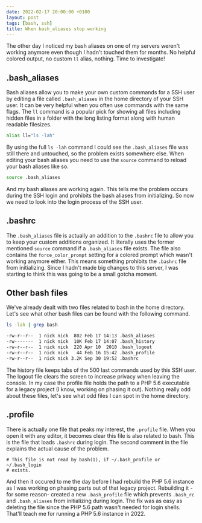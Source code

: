 ```yaml
---
date: 2022-02-17 20:00:00 +0100
layout: post
tags: [bash, ssh]
title: When bash_aliases stop working
---
```


The other day I noticed my bash aliases on one of my servers weren't working anymore even though I hadn't touched them for months. No helpful colored output, no custom `ll` alias, nothing. Time to investigate!

## .bash_aliases

Bash aliases allow you to make your own custom commands for a SSH user by editing a file called `.bash_aliases` in the home directory of your SSH user. It can be very helpful when you often use commands with the same flags. The `ll` command is a popular pick for showing all files including hidden files in a folder with the long listing format along with human readable filesizes.

```bash
alias ll="ls -lah"
```

By using the full `ls -lah` command I could see the `.bash_aliases` file was still there and untouched, so the problem exists somewhere else. When editing your bash aliases you need to use the `source` command to reload your bash aliases like so.

```bash
source .bash_aliases
```

And my bash aliases are working again. This tells me the problem occurs during the SSH login and prohibits the bash aliases from initializing. So now we need to look into the login process of the SSH user.

## .bashrc

The `.bash_aliases` file is actually an addition to the `.bashrc` file to allow you to keep your custom additions organized. It literally uses the former mentioned `source` command if a `.bash_aliases` file exists. The file also contains the `force_color_prompt` setting for a colored prompt which wasn't working anymore either. This means something prohibits the `.bashrc` file from initializing. Since I hadn't made big changes to this server, I was starting to think this was going to be a small gotcha moment.

## Other bash files

We've already dealt with two files related to bash in the home directory. Let's see what other bash files can be found with the following command.

```bash
ls -lah | grep bash

-rw-r--r--  1 nick nick  802 Feb 17 14:13 .bash_aliases
-rw-------  1 nick nick  10K Feb 17 14:07 .bash_history
-rw-r--r--  1 nick nick  220 Apr 10  2010 .bash_logout
-rw-r--r--  1 nick nick   44 Feb 16 15:42 .bash_profile
-rw-r--r--  1 nick nick 3.2K Sep 30 19:52 .bashrc
```

The history file keeps tabs of the 500 last commands used by this SSH user. The logout file clears the screen to increase privacy when leaving the console. In my case the profile file holds the path to a PHP 5.6 executable for a legacy project (I know, working on phasing it out). Nothing really odd about these files, let's see what odd files I can spot in the home directory.

## .profile

There is actually one file that peaks my interest, the `.profile` file. When you open it with any editor, it becomes clear this file is also related to bash. This is the file that loads `.bashrc` during login. The second comment in the file explains the actual cause of the problem.

```
# This file is not read by bash(1), if ~/.bash_profile or ~/.bash_login
# exists.
```

And then it occured to me the day before I had rebuild the PHP 5.6 instance as I was working on phasing parts out of that legacy project. Rebuilding it -for some reason- created a new `.bash_profile` file which prevents `.bash_rc` and `.bash_aliases` from initializing during login. The fix was as easy as deleting the file since the PHP 5.6 path wasn't needed for login shells. That'll teach me for running a PHP 5.6 instance in 2022.
